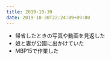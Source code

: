 ```yaml
---
title: 2019-10-30
date: 2019-10-30T22:24:09+09:00
---
```


- 帰省したときの写真や動画を見返した 
- 娘と妻が公園に出かけていた
- MBP15で作業した
